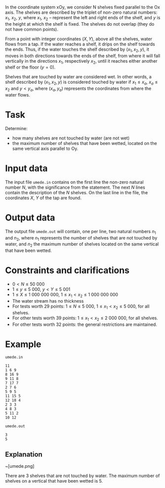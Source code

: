 In the coordinate system xOy, we consider N shelves fixed parallel to the Ox axis. The shelves are described by the triplet of non-zero natural numbers: $x_1$, $x_2$, $y$, where $x_1$, $x_2$ – represent the left and right ends of the shelf, and $y$ is the height at which the shelf is fixed. The shelves do not overlap (they do not have common points).

From a point with integer coordinates $(X, Y)$, above all the shelves, water flows from a tap. If the water reaches a shelf, it drips on the shelf towards the ends. Thus, if the water touches the shelf described by $(x_1, x_2, y)$, it moves in both directions towards the ends of the shelf, from where it will fall vertically in the directions $x_1$, respectively $x_2$, until it reaches either another shelf or the floor $(y = 0)$.

Shelves that are touched by water are considered wet. In other words, a shelf described by $(x_1, x_2, y)$ is considered touched by water if $x_1 \leq x_a$, $x_a \leq x_2$ and $y < y_a$, where $(x_a, y_a)$ represents the coordinates from where the water flows.

# Task

Determine:
* how many shelves are not touched by water (are not wet)
* the maximum number of shelves that have been wetted, located on the same vertical axis parallel to Oy.

# Input data

The input file `umede.in` contains on the first line the non-zero natural number $N$, with the significance from the statement. The next $N$ lines contain the description of the $N$ shelves. On the last line in the file, the coordinates $X$, $Y$ of the tap are found.

# Output data

The output file `umede.out` will contain, one per line, two natural numbers $n_1$ and $n_2$, where $n_1$ represents the number of shelves that are not touched by water, and $n_2$ the maximum number of shelves located on the same vertical that have been wetted.

# Constraints and clarifications

* $0 < N \leq 50 \ 000$
* $1 \leq y \leq 5 \ 000$, $y < Y \leq 5 \ 001$
* $1 \leq X \leq 1 \ 000 \ 000 \ 000$, $1 \leq x_1 < x_2 \leq 1 \ 000 \ 000 \ 000$
* The water stream has no thickness
* For tests worth $29$ points: $1 \leq N \leq 5 \ 000$, $1 \leq x_1 < x_2 \leq 5 \ 000$, for all shelves.
* For other tests worth $39$ points: $1 \leq x_1 < x_2 \leq 2 \ 000 \ 000$, for all shelves.
* For other tests worth $32$ points: the general restrictions are maintained.

# Example

`umede.in`
```
11
1 6 9
8 16 9
9 11 8
7 17 7
2 7 6
5 9 5
11 15 5
12 18 4
2 3 3
4 8 3
5 11 2
10 12
```

`umede.out`
```
3
5
```

## Explanation

~[umede.png]

There are $3$ shelves that are not touched by water. The maximum number of shelves on a vertical that have been wetted is $5$.